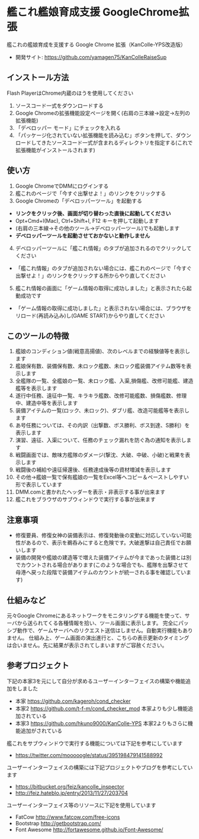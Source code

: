 # 艦これ艦娘育成支援 GoogleChrome拡張
艦これの艦娘育成を支援する Google Chrome 拡張（KanColle-YPS改造版）
* 開発サイト: https://github.com/yamagen75/KanColleRaiseSup

## インストール方法
Flash PlayerはChrome内蔵のほうを使用してください

1. ソースコード一式をダウンロードする
2. Google Chromeの拡張機能設定ページを開く(右肩の三本線→設定→左列の拡張機能)
3. 「デベロッパー モード」にチェックを入れる
4. 「パッケージ化されていない拡張機能を読み込む」ボタンを押して、ダウンロードしてきたソースコード一式が含まれるディレクトリを指定する(これで拡張機能がインストールされます)

## 使い方
1. Google ChromeでDMMにログインする
2. 艦これのページで「今すぐ出撃せよ！」のリンクをクリックする
3. Google Chromeの「デベロッパーツール」を起動する
 * **リンクをクリック後、画面が切り替わった直後に起動してください**
 * Opt+Cmd+I(Mac), Ctrl+Shift+I, F12 キーを押して起動します
 * (右肩の三本線→その他のツール→デベロッパーツール)でも起動します
 * **デベロッパーツールを起動させておかないと動作しません**
4. デベロッパーツールに「艦これ情報」のタブが追加されるのでクリックしてください
 * 「艦これ情報」のタブが追加されない場合には、艦これのページで「今すぐ出撃せよ！」のリンクをクリックする所からやり直してください
5. 艦これ情報の画面に「ゲーム情報の取得に成功しました」と表示されたら起動成功です
 * 「ゲーム情報の取得に成功しました」と表示されない場合には、ブラウザをリロード(再読み込み)し(GAME START)からやり直してください

## このツールの特徴
1. 艦娘のコンディション値(戦意高揚値)、次のレベルまでの経験値等を表示します
2. 艦娘保有数、装備保有数、未ロック艦数、未ロック艦装備アイテム数等を表示します
3. 全艦隊の一覧、全艦娘の一覧、未ロック艦、入渠,損傷艦、改修可能艦、建造艦等を表示します
4. 遂行中任務、遠征中一覧、キラキラ艦数、改修可能艦数、損傷艦数、修理中、建造中等を表示します
5. 装備アイテムの一覧(ロック、未ロック)、ダブリ艦、改造可能艦等を表示します
6. あ号任務については、その内訳（出撃数、ボス勝利、ボス到達、S勝利）を表示します
7. 演習、遠征、入渠について、任務のチェック漏れを防ぐ為の通知を表示します
8. 戦闘画面では、敵味方艦隊のダメージ(撃沈、大破、中破、小破)と戦果を表示します
9. 戦闘後の補給や遠征帰還後、任務達成後等の資材増減を表示します
10. その他→艦娘一覧で保有艦娘の一覧をExcel等へコピー＆ペーストしやすい形で表示しています
11. DMM.comと書かれたヘッダーを表示・非表示する事が出来ます
12. 艦これをブラウザのサブウィンドウで実行する事が出来ます

## 注意事項
* 修復要員、修復女神の装備表示は、修復発動後の変動に対応していない可能性があるので、表示を鵜呑みにすると危険です。大破進撃は自己責任でお願いします
* 装備の開発や艦娘の建造等で増えた装備アイテムが今まであった装備とは別でカウントされる場合があります(このような場合でも、艦隊を出撃させて母港へ戻った段階で装備アイテムのカウントが統一される事を確認しています)

## 仕組みなど
元々Google Chromeにあるネットワークをモニタリングする機能を使って、サーバから送られてくる各種情報を拾い、ツール画面に表示します。
完全にパッシブ動作で、ゲームサーバへのリクエスト送信はしません。自動実行機能もありません。
仕組み上、ゲーム画面の演出進行と、こちらの表示更新のタイミングは合いません。先に結果が表示されてしまいますがご容赦ください。

## 参考プロジェクト
下記の本家3を元にして自分が求めるユーザーインターフェイスの構築や機能追加をしました
* 本家  https://github.com/kageroh/cond_checker
* 本家2 https://github.com/t-f-m/cond_checker_mod 本家よりも少し機能追加されている
* 本家3 https://github.com/hkuno9000/KanColle-YPS 本家2よりもさらに機能追加がされている

艦これをサブウィンドウで実行する機能については下記を参考にしています
* https://twitter.com/mooooogle/status/395198479141588992

ユーザーインターフェイスの構築には下記プロジェクトやブログを参考にしています
* https://bitbucket.org/feiz/kancolle_inspector
* http://feiz.hateblo.jp/entry/2013/11/27/203704

ユーザーインターフェイス等のリソースに下記を使用しています
* FatCow http://www.fatcow.com/free-icons
* Bootstrap http://getbootstrap.com/
* Font Awesome http://fortawesome.github.io/Font-Awesome/

